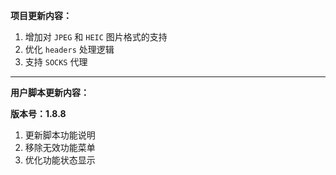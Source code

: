 **项目更新内容：**

1. 增加对 `JPEG` 和 `HEIC` 图片格式的支持
2. 优化 `headers` 处理逻辑
3. 支持 `SOCKS` 代理

*****

**用户脚本更新内容：**

**版本号：1.8.8**

1. 更新脚本功能说明
2. 移除无效功能菜单
3. 优化功能状态显示
